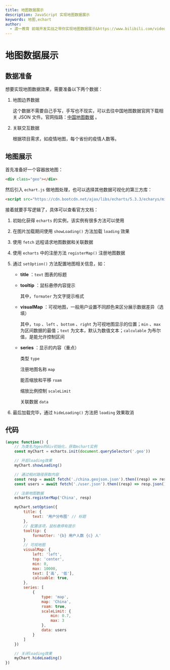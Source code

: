 ```yaml
---
title: 地图数据展示
description: JavaScript 实现地图数据展示
keywords: 地图,echart
author:
  - 渡一教育 前端开发实战之带你实现地图数据展示&https://www.bilibili.com/video/BV1Vh4y1r7oX
---
```


# 地图数据展示

## 数据准备

想要实现地图数据效果，需要准备以下两个数据：

1. 地图边界数据

   这个数据不需要自己手写，手写也不现实，可以去往中国地图数据官网下载相关 JSON 文件。官网指路：[中国地图数据](http://www.geojson.cn/) 。

2. 关联交互数据

   根据项目需求，如疫情地图，每个省份的疫情人数等。

## 地图展示

首先准备好一个容器放地图：

```html
<div class="geo"></div>
```

然后引入 `echart.js` 做地图处理，也可以选择其他数据可视化的第三方库：

```html
<script src="https://cdn.bootcdn.net/ajax/libs/echarts/5.3.3/echarys/min.js"></script>
```

接着就要手写逻辑了，具体可以查看官方文档：

1. 初始化获得 `echarts` 的实例，该实例有很多方法可以使用

2. 在图片加载期间使用 `showLoading()` 方法加载 `loading` 效果

3. 使用 `fetch` 远程请求地图数据和关联数据

4. 使用 `echarts` 中的注册方法 `registerMap()` 注册地图数据

5. 通过 `setOption()` 方法配置地图相关信息，如：

   - **title** ：`text` 图表的标题

   - **tooltip** ：鼠标悬停内容提示

     其中，`formater` 为文字提示格式

   - **visualMap** ：可视地图，一般用户设置不同颜色来区分展示数据差异（选填）

     其中，`top` 、`left` 、`bottom` 、`right` 为可视地图显示的位置；`min` 、`max` 为区间数据的最值；`text` 为文本，默认为数值文本；`calculable` 为布尔值，是能允许控制区间

   - **series** ：显示的内容（重点）

     类型 `type`

     注册地图名称 `map`

     能否缩放和平移 `roam`

     缩放比例控制 `scaleLimit`

     关联数据 `data`

6. 最后加载完毕，通过 `hideLoading()` 方法把 `loading` 效果取消

## 代码

```js
(async function() {
    // 为类名为geo的div初始化，获取echart实例
    const myChart = echarts.init(document.querySelector('.geo'))

    // 开启loading效果
    myChart.showLoading()

    // 通过相对路径获取内容
    const resp = await fetch('./china.geojson.json').then((resp) => resp.json())
    const users = await fetch('./user.json').then((resp) => resp.json())

    // 注册地图数据
    echarts.registerMap('China', resp)

    myChart.setOption({
        title: {
            text: '用户分布图' // 标题
        },
        // 配置该项，鼠标悬停有提示
        tooltip: {
            formatter: '{b} 用户人数 {c} 人'
        }
        // 可视地图
        visualMap: {
        	left: 'left',
        	top: 'center',
        	min: 0,
        	max: 10000,
        	text: ['高', '低'],
            calcuable: true,
     	},
 		series: [
 			{
		 		type: 'map',
 				map: 'China',
 				roam: true,
 				scaleLimit: {
 					min: 0.7,
 					max: 3
 				},
    			data: users
 			}
 		]
    })

    // 关闭loading效果
    myChart.hideLoading()
})
```

